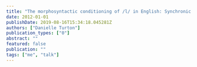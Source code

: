 ```yaml
---
title: "The morphosyntactic conditioning of /l/ in English: Synchronic reflections of the life cycle of phonological processes"
date: 2012-01-01
publishDate: 2019-08-16T15:34:18.045281Z
authors: ["Danielle Turton"]
publication_types: ["0"]
abstract: ""
featured: false
publication: ""
tags: ["me", "talk"]
---
```


